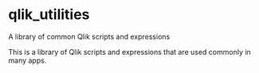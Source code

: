 # qlik_utilities
A library of common Qlik scripts and expressions

This is a library of Qlik scripts and expressions that are used commonly in many apps.

